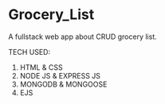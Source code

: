 # Grocery_List
A fullstack web app about CRUD grocery list.

TECH USED:

1) HTML & CSS
2) NODE JS & EXPRESS JS
3) MONGODB & MONGOOSE
4) EJS 

